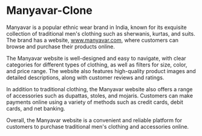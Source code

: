 # Manyavar-Clone

Manyavar is a popular ethnic wear brand in India, known for its exquisite collection of traditional men's clothing such as sherwanis, kurtas, and suits. The brand has a website, www.manyavar.com, where customers can browse and purchase their products online.

The Manyavar website is well-designed and easy to navigate, with clear categories for different types of clothing, as well as filters for size, color, and price range. The website also features high-quality product images and detailed descriptions, along with customer reviews and ratings.

In addition to traditional clothing, the Manyavar website also offers a range of accessories such as dupattas, stoles, and mojaris. Customers can make payments online using a variety of methods such as credit cards, debit cards, and net banking.

Overall, the Manyavar website is a convenient and reliable platform for customers to purchase traditional men's clothing and accessories online.
